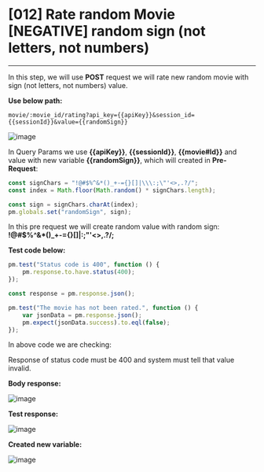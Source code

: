 # [012] Rate random Movie [NEGATIVE] random sign (not letters, not numbers)
___

In this step, we will use __POST__ request we will rate new random movie with sign (not letters, not numbers) value.

__Use below path:__
```
movie/:movie_id/rating?api_key={{apiKey}}&session_id={{sessionId}}&value={{randomSign}}
```

![image](https://user-images.githubusercontent.com/122685448/231307761-d38f7302-1a52-48bd-95f7-db7f80837042.png)
 
In Query Params we use __{{apiKey}}__, __{{sessionId}}__, __{{movie#Id}}__ and value with new variable __{{randomSign}}__, which will created in __Pre-Request__:

```js {.line-numbers}
const signChars = "!@#$%^&*()_+-={}[]|\\\:;\"'<>,.?/";
const index = Math.floor(Math.random() * signChars.length);

const sign = signChars.charAt(index);
pm.globals.set("randomSign", sign);
```

In this pre request we will create random value with random sign: __!@#$%^&*()_+-={}[]|\:;"'<>,.?/;__

__Test code below:__
```js {.line-numbers}
pm.test("Status code is 400", function () {
    pm.response.to.have.status(400);
});

const response = pm.response.json();

pm.test("The movie has not been rated.", function () {
    var jsonData = pm.response.json();
    pm.expect(jsonData.success).to.eql(false);
});
```

In above code we are checking:

Response of status code must be 400 and system must tell that value invalid.

__Body response:__

![image](https://user-images.githubusercontent.com/122685448/231307775-2dd1b8b2-dc17-452e-a433-fe124f8ae2b5.png)

__Test response:__

![image](https://user-images.githubusercontent.com/122685448/231307795-106202ec-98c0-4646-973d-bedd1e662b42.png)
 
__Created new variable:__

![image](https://user-images.githubusercontent.com/122685448/231307814-65649b78-55f8-40b0-b889-e024fa96dd38.png)
 
